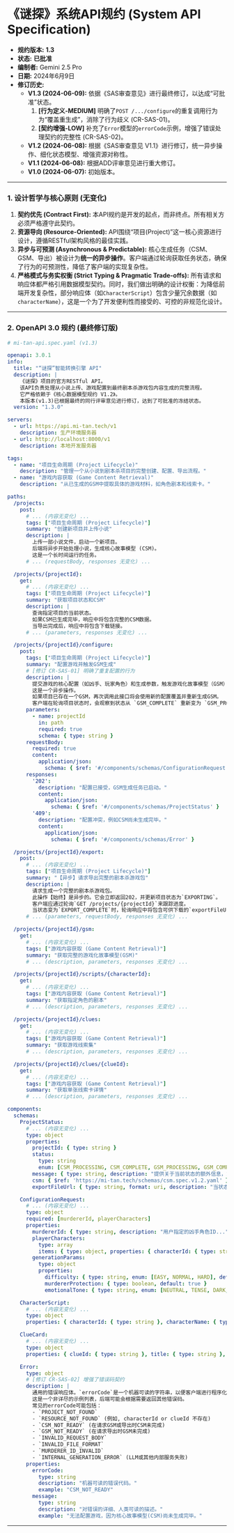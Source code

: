 

# 《谜探》系统API规约 (System API Specification)

- **规约版本:** **1.3**
- **状态:** **已批准**
- **编制者:** Gemini 2.5 Pro
- **日期:** 2024年6月9日
- **修订历史:**
  - **V1.3 (2024-06-09):** 依据《SAS审查意见》进行最终修订，以达成“可批准”状态。
    1.  **[行为定义-MEDIUM]** 明确了`POST /.../configure`的重复调用行为为“覆盖重生成”，消除了行为歧义 (CR-SAS-01)。
    2.  **[契约增强-LOW]** 补充了`Error`模型的`errorCode`示例，增强了错误处理契约的完整性 (CR-SAS-02)。
  - **V1.2 (2024-06-08):** 根据《SAS审查意见 V1.1》进行修订，统一异步操作、细化状态模型、增强资源对称性。
  - **V1.1 (2024-06-08):** 根据ADD评审意见进行重大修订。
  - **V1.0 (2024-06-07):** 初始版本。

---

### **1. 设计哲学与核心原则 (无变化)**

1.  **契约优先 (Contract First):** 本API规约是开发的起点，而非终点。所有相关方必须严格遵守此契约。
2.  **资源导向 (Resource-Oriented):** API围绕“项目(Project)”这一核心资源进行设计，遵循RESTful架构风格的最佳实践。
3.  **异步与可预测 (Asynchronous & Predictable):** 核心生成任务（CSM、GSM、导出）被设计为**统一的异步操作**。客户端通过轮询获取任务状态，确保了行为的可预测性，降低了客户端的实现复杂性。
4.  **严格模式与务实权衡 (Strict Typing & Pragmatic Trade-offs):** 所有请求和响应体都严格引用数据模型契约。同时，我们做出明确的设计权衡：为降低前端开发复杂性，部分响应体（如`CharacterScript`）包含少量冗余数据（如`characterName`），这是一个为了开发便利性而接受的、可控的非规范化设计。

---

### **2. OpenAPI 3.0 规约 (最终修订版)**

```yaml
# mi-tan-api.spec.yaml (v1.3)

openapi: 3.0.1
info:
  title: "“谜探”智能转换引擎 API"
  description: |
    《谜探》项目的官方RESTful API。
    该API负责处理从小说上传、游戏配置到最终剧本杀游戏包内容生成的完整流程。
    它严格依赖于《核心数据模型规约 V1.2》。
    本版本(v1.3)已根据最终的同行评审意见进行修订，达到了可批准的冻结状态。
  version: "1.3.0"

servers:
  - url: https://api.mi-tan.tech/v1
    description: 生产环境服务器
  - url: http://localhost:8000/v1
    description: 本地开发服务器

tags:
  - name: "项目生命周期 (Project Lifecycle)"
    description: "管理一个从小说到剧本杀项目的完整创建、配置、导出流程。"
  - name: "游戏内容获取 (Game Content Retrieval)"
    description: "从已生成的GSM中提取具体的游戏材料，如角色剧本和线索卡。"

paths:
  /projects:
    post:
      # ... (内容无变化) ...
      tags: ["项目生命周期 (Project Lifecycle)"]
      summary: "创建新项目并上传小说"
      description: |
        上传一部小说文件，启动一个新项目。
        后端将异步开始处理小说，生成核心故事模型 (CSM)。
        这是一个长时间运行的任务。
      # ... (requestBody, responses 无变化) ...

  /projects/{projectId}:
    get:
      # ... (内容无变化) ...
      tags: ["项目生命周期 (Project Lifecycle)"]
      summary: "获取项目状态和CSM"
      description: |
        查询指定项目的当前状态。
        如果CSM已生成完毕，响应中将包含完整的CSM数据。
        当导出完成后，响应中将包含下载链接。
      # ... (parameters, responses 无变化) ...

  /projects/{projectId}/configure:
    post:
      tags: ["项目生命周期 (Project Lifecycle)"]
      summary: "配置游戏并触发GSM生成"
      # [修订 CR-SAS-01] 明确了重复配置的行为
      description: |
        提交游戏的核心配置（如凶手、玩家角色）和生成参数，触发游戏化故事模型（GSM）的生成。
        这是一个异步操作。
        如果项目已存在一个GSM，再次调用此接口将会使用新的配置覆盖并重新生成GSM。
        客户端在轮询项目状态时，会观察到状态从 `GSM_COMPLETE` 重新变为 `GSM_PROCESSING`。
      parameters:
        - name: projectId
          in: path
          required: true
          schema: { type: string }
      requestBody:
        required: true
        content:
          application/json:
            schema: { $ref: '#/components/schemas/ConfigurationRequest' }
      responses:
        '202':
          description: "配置已接受，GSM生成任务已启动。"
          content:
            application/json:
              schema: { $ref: '#/components/schemas/ProjectStatus' }
        '409':
          description: "配置冲突，例如CSM尚未生成完毕。"
          content:
            application/json:
              schema: { $ref: '#/components/schemas/Error' }

  /projects/{projectId}/export:
    post:
      # ... (内容无变化) ...
      tags: ["项目生命周期 (Project Lifecycle)"]
      summary: "【异步】请求导出完整的剧本杀游戏包"
      description: |
        请求生成一个完整的剧本杀游戏包。
        此操作【始终】是异步的。它会立即返回202，并更新项目状态为`EXPORTING`。
        客户端应通过轮询`GET /projects/{projectId}`来跟踪进度。
        当状态变为`EXPORT_COMPLETE`时，轮询响应中将包含可供下载的`exportFileUrl`。
      # ... (parameters, requestBody, responses 无变化) ...

  /projects/{projectId}/gsm:
    get:
      # ... (内容无变化) ...
      tags: ["游戏内容获取 (Game Content Retrieval)"]
      summary: "获取完整的游戏化故事模型(GSM)"
      # ... (description, parameters, responses 无变化) ...

  /projects/{projectId}/scripts/{characterId}:
    get:
      # ... (内容无变化) ...
      tags: ["游戏内容获取 (Game Content Retrieval)"]
      summary: "获取指定角色的剧本"
      # ... (description, parameters, responses 无变化) ...

  /projects/{projectId}/clues:
    get:
      # ... (内容无变化) ...
      tags: ["游戏内容获取 (Game Content Retrieval)"]
      summary: "获取游戏线索集"
      # ... (description, parameters, responses 无变化) ...

  /projects/{projectId}/clues/{clueId}:
    get:
      # ... (内容无变化) ...
      tags: ["游戏内容获取 (Game Content Retrieval)"]
      summary: "获取单张线索卡详情"
      # ... (description, parameters, responses 无变化) ...

components:
  schemas:
    ProjectStatus:
      # ... (内容无变化) ...
      type: object
      properties:
        projectId: { type: string }
        status:
          type: string
          enum: [CSM_PROCESSING, CSM_COMPLETE, GSM_PROCESSING, GSM_COMPLETE, EXPORTING, EXPORT_COMPLETE, CSM_FAILED, GSM_FAILED, EXPORT_FAILED]
        message: { type: string, description: "提供关于当前状态的额外信息，或在失败时提供具体的错误详情。" }
        csm: { $ref: 'https://mi-tan.tech/schemas/csm.spec.v1.2.yaml' }
        exportFileUrl: { type: string, format: uri, description: "当状态为 'EXPORT_COMPLETE' 时，提供完整的游戏包下载链接。" }

    ConfigurationRequest:
      # ... (内容无变化) ...
      type: object
      required: [murdererId, playerCharacters]
      properties:
        murdererId: { type: string, description: "用户指定的凶手角色ID..." }
        playerCharacters:
          type: array
          items: { type: object, properties: { characterId: { type: string }, playerName: { type: string } } }
        generationParams:
          type: object
          properties:
            difficulty: { type: string, enum: [EASY, NORMAL, HARD], default: NORMAL }
            murdererProtection: { type: boolean, default: true }
            emotionalTone: { type: string, enum: [NEUTRAL, TENSE, DARK, HUMOROUS], default: NEUTRAL }

    CharacterScript:
      # ... (内容无变化) ...
      type: object
      properties: { characterId: { type: string }, characterName: { type: string }, isMurderer: { type: boolean }, ... }

    ClueCard:
      # ... (内容无变化) ...
      type: object
      properties: { clueId: { type: string }, title: { type: string }, description: { type: string }, type: { type: string, enum: [CRITICAL, MISLEADING] } }

    Error:
      type: object
      # [修订 CR-SAS-02] 增强了错误码契约
      description: |
        通用的错误响应体。`errorCode`是一个机器可读的字符串，以便客户端进行程序化处理。
        这是一个非详尽的示例列表，后端可能会根据需要返回其他错误码。
        常见的errorCode可能包括：
        - `PROJECT_NOT_FOUND`
        - `RESOURCE_NOT_FOUND` (例如, characterId or clueId 不存在)
        - `CSM_NOT_READY` (在请求GSM或导出时CSM未完成)
        - `GSM_NOT_READY` (在请求导出时GSM未完成)
        - `INVALID_REQUEST_BODY`
        - `INVALID_FILE_FORMAT`
        - `MURDERER_ID_INVALID`
        - `INTERNAL_GENERATION_ERROR` (LLM或其他内部服务失败)
      properties:
        errorCode:
          type: string
          description: "机器可读的错误代码。"
          example: "CSM_NOT_READY"
        message:
          type: string
          description: "对错误的详细、人类可读的描述。"
          example: "无法配置游戏，因为核心故事模型(CSM)尚未生成完毕。"
```

---

